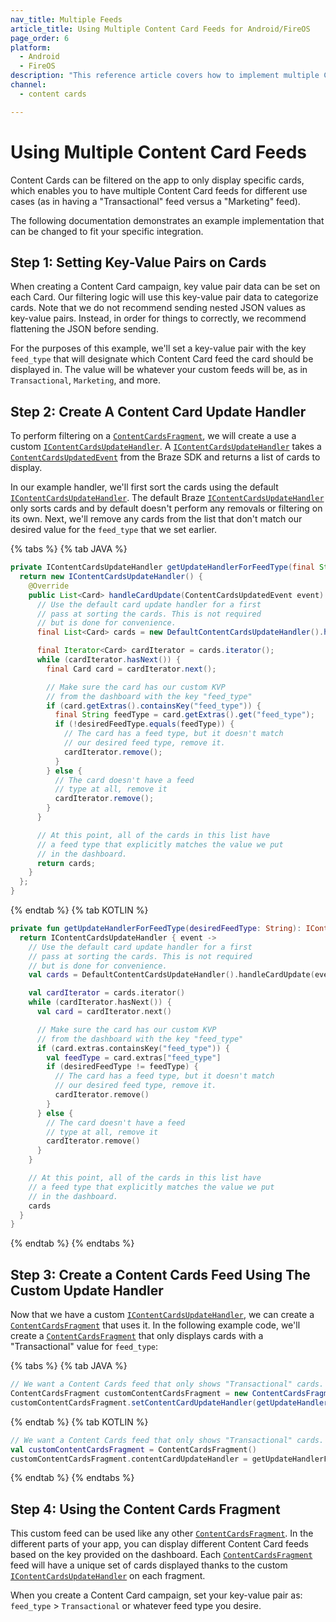 ```yaml
---
nav_title: Multiple Feeds
article_title: Using Multiple Content Card Feeds for Android/FireOS
page_order: 6
platform: 
  - Android
  - FireOS
description: "This reference article covers how to implement multiple Content Card feeds in your Android application."
channel:
  - content cards

---
```


# Using Multiple Content Card Feeds

Content Cards can be filtered on the app to only display specific cards, which enables you to have multiple Content Card feeds for different use cases (as in having a "Transactional" feed versus a "Marketing" feed).

The following documentation demonstrates an example implementation that can be changed to fit your specific integration.

## Step 1: Setting Key-Value Pairs on Cards

When creating a Content Card campaign, key value pair data can be set on each Card. Our filtering logic will use this key-value pair data to categorize cards. Note that we do not recommend sending nested JSON values as key-value pairs. Instead, in order for things to correctly, we recommend flattening the JSON before sending. 

For the purposes of this example, we'll set a key-value pair with the key `feed_type` that will designate which Content Card feed the card should be displayed in. The value will be whatever your custom feeds will be, as in `Transactional`, `Marketing`, and more.

## Step 2: Create A Content Card Update Handler

To perform filtering on a [`ContentCardsFragment`][1], we will create a use a custom [`IContentCardsUpdateHandler`][2]. A [`IContentCardsUpdateHandler`][2] takes a [`ContentCardsUpdatedEvent`][3] from the Braze SDK and returns a list of cards to display.

In our example handler, we'll first sort the cards using the default [`IContentCardsUpdateHandler`][2]. The default Braze [`IContentCardsUpdateHandler`][2] only sorts cards and by default doesn't perform any removals or filtering on its own. Next, we'll remove any cards from the list that don't match our desired value for the `feed_type` that we set earlier.

{% tabs %}
{% tab JAVA %}

```java
private IContentCardsUpdateHandler getUpdateHandlerForFeedType(final String desiredFeedType) {
  return new IContentCardsUpdateHandler() {
    @Override
    public List<Card> handleCardUpdate(ContentCardsUpdatedEvent event) {
      // Use the default card update handler for a first
      // pass at sorting the cards. This is not required
      // but is done for convenience.
      final List<Card> cards = new DefaultContentCardsUpdateHandler().handleCardUpdate(event);

      final Iterator<Card> cardIterator = cards.iterator();
      while (cardIterator.hasNext()) {
        final Card card = cardIterator.next();

        // Make sure the card has our custom KVP
        // from the dashboard with the key "feed_type"
        if (card.getExtras().containsKey("feed_type")) {
          final String feedType = card.getExtras().get("feed_type");
          if (!desiredFeedType.equals(feedType)) {
            // The card has a feed type, but it doesn't match
            // our desired feed type, remove it.
            cardIterator.remove();
          }
        } else {
          // The card doesn't have a feed
          // type at all, remove it
          cardIterator.remove();
        }
      }

      // At this point, all of the cards in this list have
      // a feed type that explicitly matches the value we put
      // in the dashboard.
      return cards;
    }
  };
}
```
{% endtab %}
{% tab KOTLIN %}

```kotlin
private fun getUpdateHandlerForFeedType(desiredFeedType: String): IContentCardsUpdateHandler {
  return IContentCardsUpdateHandler { event ->
    // Use the default card update handler for a first
    // pass at sorting the cards. This is not required
    // but is done for convenience.
    val cards = DefaultContentCardsUpdateHandler().handleCardUpdate(event)

    val cardIterator = cards.iterator()
    while (cardIterator.hasNext()) {
      val card = cardIterator.next()

      // Make sure the card has our custom KVP
      // from the dashboard with the key "feed_type"
      if (card.extras.containsKey("feed_type")) {
        val feedType = card.extras["feed_type"]
        if (desiredFeedType != feedType) {
          // The card has a feed type, but it doesn't match
          // our desired feed type, remove it.
          cardIterator.remove()
        }
      } else {
        // The card doesn't have a feed
        // type at all, remove it
        cardIterator.remove()
      }
    }

    // At this point, all of the cards in this list have
    // a feed type that explicitly matches the value we put
    // in the dashboard.
    cards
  }
}
```
{% endtab %}
{% endtabs %}

## Step 3: Create a Content Cards Feed Using The Custom Update Handler

Now that we have a custom [`IContentCardsUpdateHandler`][2], we can create a [`ContentCardsFragment`][1] that uses it. In the following example code, we'll create a [`ContentCardsFragment`][1] that only displays cards with a "Transactional" value for `feed_type`:

{% tabs %}
{% tab JAVA %}

```java
// We want a Content Cards feed that only shows "Transactional" cards.
ContentCardsFragment customContentCardsFragment = new ContentCardsFragment();
customContentCardsFragment.setContentCardUpdateHandler(getUpdateHandlerForFeedType("Transactional"));
```
{% endtab %}
{% tab KOTLIN %}

```kotlin
// We want a Content Cards feed that only shows "Transactional" cards.
val customContentCardsFragment = ContentCardsFragment()
customContentCardsFragment.contentCardUpdateHandler = getUpdateHandlerForFeedType("Transactional")
```
{% endtab %}
{% endtabs %}

## Step 4: Using the Content Cards Fragment

This custom feed can be used like any other [`ContentCardsFragment`][1]. In the different parts of your app, you can display different Content Card feeds based on the key provided on the dashboard. Each [`ContentCardsFragment`][1] feed will have a unique set of cards displayed thanks to the custom [`IContentCardsUpdateHandler`][2] on each fragment.

When you create a Content Card campaign, set your key-value pair as: `feed_type` > `Transactional` or whatever feed type you desire.

[1]: https://appboy.github.io/appboy-android-sdk/javadocs/com/braze/ui/contentcards/ContentCardsFragment.html
[2]: https://appboy.github.io/appboy-android-sdk/javadocs/com/braze/ui/contentcards/handlers/IContentCardsUpdateHandler.html
[3]: https://appboy.github.io/appboy-android-sdk/javadocs/com/braze/events/ContentCardsUpdatedEvent.html
